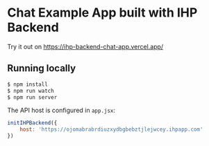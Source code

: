# Chat Example App built with IHP Backend

Try it out on https://ihp-backend-chat-app.vercel.app/

## Running locally

```bash
$ npm install
$ npm run watch
$ npm run server
```

The API host is configured in `app.jsx`:

```javascript
initIHPBackend({
    host: 'https://ojomabrabrdiuzxydbgbebztjlejwcey.ihpapp.com'
})
```